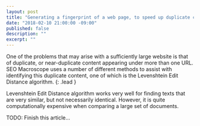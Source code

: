 ```yaml
---
layout: post
title: "Generating a fingerprint of a web page, to speed up duplicate content identification"
date: "2018-02-10 21:00:00 -09:00"
published: false
description: ""
excerpt: ""
---
```


One of the problems that may arise with a sufficiently large website is that of duplicate, or near-duplicate content appearing under more than one URL. SEO Macroscope uses a number of different methods to assist with identifying this duplicate content, one of which is the Levenshtein Edit Distance algorithm.
{: .lead }

Levenshtein Edit Distance algorithm works very well for finding texts that are very similar, but not necessarily identical. However, it is quite computationally expensive when comparing a large set of documents.

TODO: Finish this article...
